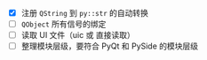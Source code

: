 - [x] 注册 `QString` 到 `py::str` 的自动转换
- [ ] `QObject` 所有信号的绑定
- [ ] 读取 UI 文件（uic 或 直接读取）
- [ ] 整理模块层级，要符合 PyQt 和 PySide 的模块层级